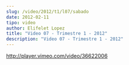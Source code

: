 ```yaml
---
slug: /video/2012/t1/l07/sabado
date: 2012-02-11
tipo: video
author: Elifelet Lopez
title: "Video 07 - Trimestre 1 - 2012"
description: "Video 07 - Trimestre 1 - 2012"
---
```


http://player.vimeo.com/video/36622006
